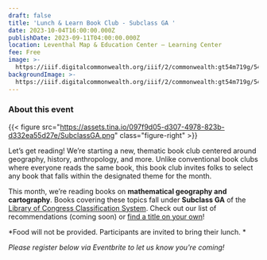 ```yaml
---
draft: false
title: 'Lunch & Learn Book Club - Subclass GA '
date: 2023-10-04T16:00:00.000Z
publishDate: 2023-09-11T04:00:00.000Z
location: Leventhal Map & Education Center – Learning Center
fee: Free
image: >-
  https://iiif.digitalcommonwealth.org/iiif/2/commonwealth:gt54m719g/54,67,3854,3049/2000,/0/default.jpg
backgroundImage: >-
  https://iiif.digitalcommonwealth.org/iiif/2/commonwealth:gt54m719g/54,67,3854,3049/2000,/0/default.jpg
---
```


### About this event

{{< figure src="https://assets.tina.io/097f9d05-d307-4978-823b-d332ea55d27e/SubclassGA.png" class="figure-right" >}}

Let’s get reading! We’re starting a new, thematic book club centered around geography, history, anthropology, and more. Unlike conventional book clubs where everyone reads the same book, this book club invites folks to select any book that falls within the designated theme for the month.

This month, we’re reading books on **mathematical geography and cartography**. Books covering these topics fall under **Subclass GA** of the [Library of Congress Classification System](https://www.loc.gov/aba/cataloging/classification/lcco/lcco_g.pdf). Check out our list of recommendations (coming soon) or [find a title on your own](https://bpl.bibliocommons.com/v2/search?custom_edit=false\&query=callnumber%3A\(%22GA*%22\)%20%20%20audience%3A%22adult%22%20contentclass%3A%22NONFICTION%22%20formatcode%3A\(BK%20\)\&searchType=bl\&suppress=true)!

\*Food will not be provided. Participants are invited to bring their lunch.  \*

*Please register below via Eventbrite to let us know you're coming!*

<div id="eventbrite-widget-container-717196653497"></div>

<script src="https://www.eventbrite.com/static/widgets/eb_widgets.js"></script>

<script type="text/javascript">
    var exampleCallback = function() {
        console.log('Order complete!');
    };

    window.EBWidgets.createWidget({
        // Required
        widgetType: 'checkout',
        eventId: '717196653497',
        iframeContainerId: 'eventbrite-widget-container-717196653497',

        // Optional
        iframeContainerHeight: 425,  // Widget height in pixels. Defaults to a minimum of 425px if not provided
        onOrderComplete: exampleCallback  // Method called when an order has successfully completed
    });
</script>
